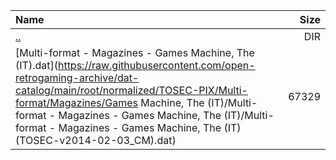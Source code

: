 |Name|Size|
|:---|---:|
|[..](../index.html)|DIR|
|[Multi-format - Magazines - Games Machine, The (IT).dat](https://raw.githubusercontent.com/open-retrogaming-archive/dat-catalog/main/root/normalized/TOSEC-PIX/Multi-format/Magazines/Games Machine, The (IT)/Multi-format - Magazines - Games Machine, The (IT)/Multi-format - Magazines - Games Machine, The (IT) (TOSEC-v2014-02-03_CM).dat)|67329|
